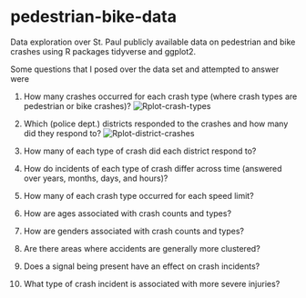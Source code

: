 # pedestrian-bike-data

Data exploration over St. Paul publicly available data on pedestrian and bike crashes using R packages tidyverse and ggplot2.

Some questions that I posed over the data set and attempted to answer were

1. How many crashes occurred for each crash type (where crash types are pedestrian or bike crashes)?
![Rplot-crash-types](https://user-images.githubusercontent.com/35606112/60136698-80846a80-976a-11e9-8205-619906ee3764.png)

2. Which (police dept.) districts responded to the crashes and how many did they respond to?
![Rplot-district-crashes](https://user-images.githubusercontent.com/35606112/60136865-fdafdf80-976a-11e9-8d03-54bf97d75d6c.png)
3. How many of each type of crash did each district respond to?

4. How do incidents of each type of crash differ across time (answered over years, months, days, and hours)?

5. How many of each crash type occurred for each speed limit?

6. How are ages associated with crash counts and types?

7. How are genders associated with crash counts and types?

8. Are there areas where accidents are generally more clustered?

9. Does a signal being present have an effect on crash incidents?

10. What type of crash incident is associated with more severe injuries?

